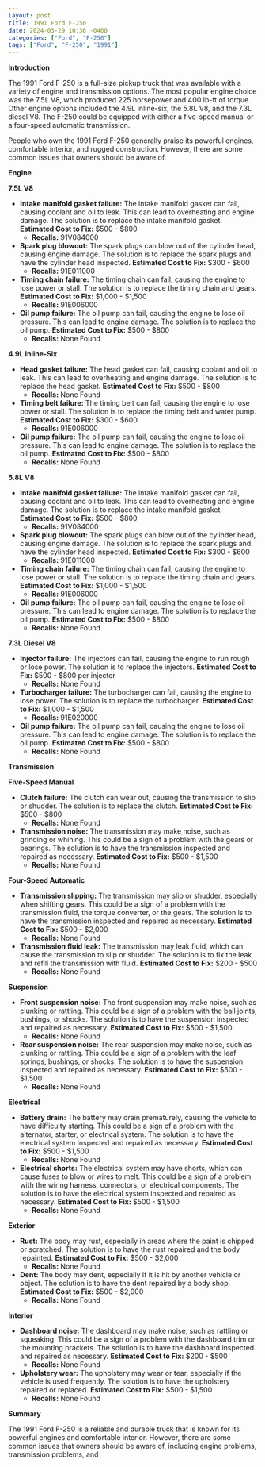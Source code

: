 ```yaml
---
layout: post
title: 1991 Ford F-250
date: 2024-03-29 10:36 -0400
categories: ["Ford", "F-250"]
tags: ["Ford", "F-250", "1991"]
---
```

**Introduction**

The 1991 Ford F-250 is a full-size pickup truck that was available with a variety of engine and transmission options. The most popular engine choice was the 7.5L V8, which produced 225 horsepower and 400 lb-ft of torque. Other engine options included the 4.9L inline-six, the 5.8L V8, and the 7.3L diesel V8. The F-250 could be equipped with either a five-speed manual or a four-speed automatic transmission.

People who own the 1991 Ford F-250 generally praise its powerful engines, comfortable interior, and rugged construction. However, there are some common issues that owners should be aware of.

**Engine**

**7.5L V8**

* **Intake manifold gasket failure:** The intake manifold gasket can fail, causing coolant and oil to leak. This can lead to overheating and engine damage. The solution is to replace the intake manifold gasket. **Estimated Cost to Fix:** $500 - $800
   * **Recalls:** 91V084000
* **Spark plug blowout:** The spark plugs can blow out of the cylinder head, causing engine damage. The solution is to replace the spark plugs and have the cylinder head inspected. **Estimated Cost to Fix:** $300 - $600
   * **Recalls:** 91E011000
* **Timing chain failure:** The timing chain can fail, causing the engine to lose power or stall. The solution is to replace the timing chain and gears. **Estimated Cost to Fix:** $1,000 - $1,500
   * **Recalls:** 91E006000
* **Oil pump failure:** The oil pump can fail, causing the engine to lose oil pressure. This can lead to engine damage. The solution is to replace the oil pump. **Estimated Cost to Fix:** $500 - $800
   * **Recalls:** None Found

**4.9L Inline-Six**

* **Head gasket failure:** The head gasket can fail, causing coolant and oil to leak. This can lead to overheating and engine damage. The solution is to replace the head gasket. **Estimated Cost to Fix:** $500 - $800
   * **Recalls:** None Found
* **Timing belt failure:** The timing belt can fail, causing the engine to lose power or stall. The solution is to replace the timing belt and water pump. **Estimated Cost to Fix:** $300 - $600
   * **Recalls:** 91E006000
* **Oil pump failure:** The oil pump can fail, causing the engine to lose oil pressure. This can lead to engine damage. The solution is to replace the oil pump. **Estimated Cost to Fix:** $500 - $800
   * **Recalls:** None Found

**5.8L V8**

* **Intake manifold gasket failure:** The intake manifold gasket can fail, causing coolant and oil to leak. This can lead to overheating and engine damage. The solution is to replace the intake manifold gasket. **Estimated Cost to Fix:** $500 - $800
   * **Recalls:** 91V084000
* **Spark plug blowout:** The spark plugs can blow out of the cylinder head, causing engine damage. The solution is to replace the spark plugs and have the cylinder head inspected. **Estimated Cost to Fix:** $300 - $600
   * **Recalls:** 91E011000
* **Timing chain failure:** The timing chain can fail, causing the engine to lose power or stall. The solution is to replace the timing chain and gears. **Estimated Cost to Fix:** $1,000 - $1,500
   * **Recalls:** 91E006000
* **Oil pump failure:** The oil pump can fail, causing the engine to lose oil pressure. This can lead to engine damage. The solution is to replace the oil pump. **Estimated Cost to Fix:** $500 - $800
   * **Recalls:** None Found

**7.3L Diesel V8**

* **Injector failure:** The injectors can fail, causing the engine to run rough or lose power. The solution is to replace the injectors. **Estimated Cost to Fix:** $500 - $800 per injector
   * **Recalls:** None Found
* **Turbocharger failure:** The turbocharger can fail, causing the engine to lose power. The solution is to replace the turbocharger. **Estimated Cost to Fix:** $1,000 - $1,500
   * **Recalls:** 91E020000
* **Oil pump failure:** The oil pump can fail, causing the engine to lose oil pressure. This can lead to engine damage. The solution is to replace the oil pump. **Estimated Cost to Fix:** $500 - $800
   * **Recalls:** None Found

**Transmission**

**Five-Speed Manual**

* **Clutch failure:** The clutch can wear out, causing the transmission to slip or shudder. The solution is to replace the clutch. **Estimated Cost to Fix:** $500 - $800
   * **Recalls:** None Found
* **Transmission noise:** The transmission may make noise, such as grinding or whining. This could be a sign of a problem with the gears or bearings. The solution is to have the transmission inspected and repaired as necessary. **Estimated Cost to Fix:** $500 - $1,500
   * **Recalls:** None Found

**Four-Speed Automatic**

* **Transmission slipping:** The transmission may slip or shudder, especially when shifting gears. This could be a sign of a problem with the transmission fluid, the torque converter, or the gears. The solution is to have the transmission inspected and repaired as necessary. **Estimated Cost to Fix:** $500 - $2,000
   * **Recalls:** None Found
* **Transmission fluid leak:** The transmission may leak fluid, which can cause the transmission to slip or shudder. The solution is to fix the leak and refill the transmission with fluid. **Estimated Cost to Fix:** $200 - $500
   * **Recalls:** None Found

**Suspension**

* **Front suspension noise:** The front suspension may make noise, such as clunking or rattling. This could be a sign of a problem with the ball joints, bushings, or shocks. The solution is to have the suspension inspected and repaired as necessary. **Estimated Cost to Fix:** $500 - $1,500
   * **Recalls:** None Found
* **Rear suspension noise:** The rear suspension may make noise, such as clunking or rattling. This could be a sign of a problem with the leaf springs, bushings, or shocks. The solution is to have the suspension inspected and repaired as necessary. **Estimated Cost to Fix:** $500 - $1,500
   * **Recalls:** None Found

**Electrical**

* **Battery drain:** The battery may drain prematurely, causing the vehicle to have difficulty starting. This could be a sign of a problem with the alternator, starter, or electrical system. The solution is to have the electrical system inspected and repaired as necessary. **Estimated Cost to Fix:** $500 - $1,500
   * **Recalls:** None Found
* **Electrical shorts:** The electrical system may have shorts, which can cause fuses to blow or wires to melt. This could be a sign of a problem with the wiring harness, connectors, or electrical components. The solution is to have the electrical system inspected and repaired as necessary. **Estimated Cost to Fix:** $500 - $1,500
   * **Recalls:** None Found

**Exterior**

* **Rust:** The body may rust, especially in areas where the paint is chipped or scratched. The solution is to have the rust repaired and the body repainted. **Estimated Cost to Fix:** $500 - $2,000
   * **Recalls:** None Found
* **Dent:** The body may dent, especially if it is hit by another vehicle or object. The solution is to have the dent repaired by a body shop. **Estimated Cost to Fix:** $500 - $2,000
   * **Recalls:** None Found

**Interior**

* **Dashboard noise:** The dashboard may make noise, such as rattling or squeaking. This could be a sign of a problem with the dashboard trim or the mounting brackets. The solution is to have the dashboard inspected and repaired as necessary. **Estimated Cost to Fix:** $200 - $500
   * **Recalls:** None Found
* **Upholstery wear:** The upholstery may wear or tear, especially if the vehicle is used frequently. The solution is to have the upholstery repaired or replaced. **Estimated Cost to Fix:** $500 - $1,500
   * **Recalls:** None Found

**Summary**

The 1991 Ford F-250 is a reliable and durable truck that is known for its powerful engines and comfortable interior. However, there are some common issues that owners should be aware of, including engine problems, transmission problems, and
